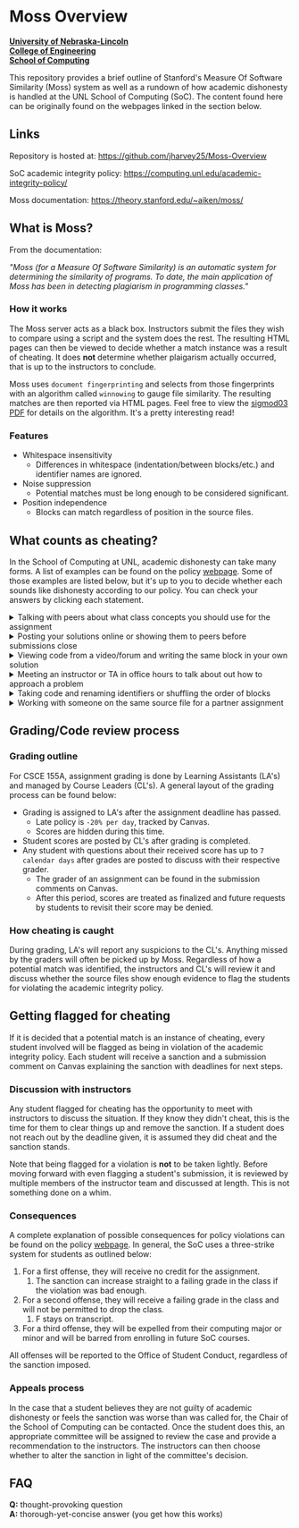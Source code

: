 # Moss Overview
**[University of Nebraska-Lincoln](https://unl.edu)**  
**[College of Engineering](https://engineering.unl.edu/)**  
**[School of Computing](https://computing.unl.edu/)**  

This repository provides a brief outline of Stanford's Measure Of Software Similarity (Moss) system 
as well as a rundown of how academic dishonesty is handled at the UNL School of Computing (SoC). The content found here can be originally found on the webpages linked in the section below.  

## Links
Repository is hosted at:
https://github.com/jharvey25/Moss-Overview

SoC academic integrity policy:
https://computing.unl.edu/academic-integrity-policy/

Moss documentation:
https://theory.stanford.edu/~aiken/moss/

## What is Moss?
From the documentation:  

_"Moss (for a Measure Of Software Similarity) is an automatic system for determining 
the similarity of programs. To date, the main application of Moss has been in detecting plagiarism in 
programming classes."_  

### How it works
The Moss server acts as a black box. Instructors submit the files they wish to compare using a script and 
the system does the rest. The resulting HTML pages can then be viewed to decide whether a match instance 
was a result of cheating. It does **not** determine whether plaigarism actually occurred, that is up to the 
instructors to conclude.  

Moss uses `document fingerprinting` and selects from those fingerprints with an algorithm called `winnowing` 
to gauge file similarity. The resulting matches are then reported via HTML pages. 
Feel free to view the [sigmod03 PDF](https://github.com/jharvey25/Moss-Overview/blob/main/documents/sigmod03.pdf) 
for details on the algorithm. It's a pretty interesting read!  

### Features
- Whitespace insensitivity
  - Differences in whitespace (indentation/between blocks/etc.) and identifier names are ignored.
- Noise suppression
  - Potential matches must be long enough to be considered significant.
- Position independence
  - Blocks can match regardless of position in the source files.

## What counts as cheating?  
In the School of Computing at UNL, academic dishonesty can take many forms. A list of examples can be found on the policy [webpage](https://computing.unl.edu/academic-integrity-policy/). Some of those examples are listed below, but it's up to you to decide whether each sounds like dishonesty according to our policy. You can check your answers by clicking each statement.  

<details>
  <summary>Talking with peers about what class concepts you should use for the assignment</summary>  
  
    Acting honestly! ^_^

    Hashing things out at a high level is often encouraged in comp sci courses.
    Note that "high level" just means "keep it general".

</details>

<details>
  <summary>Posting your solutions online or showing them to peers before submissions close</summary> 

    Acting dishonestly... >_<

    There’s a big difference between helping someone debug and helping them rewrite a whole block.  
    When in doubt, have them reach out to a TA to get help.

</details>

<details>
  <summary>Viewing code from a video/forum and writing the same block in your own solution</summary> 

    Acting dishonestly... >_<

    Every year, somebody will decide they’ve beaten the system by manually typing the copied code  
    instead of using copy/paste shortcuts.
    Avoiding cmd + c ≠ avoiding copying. It's not a loophole, people!
  
</details>

<details>
  <summary>Meeting an instructor or TA in office hours to talk about out how to approach a problem</summary> 

    Acting honestly! ^_^

    This is usually your safest bet when it comes to getting help! They know exactly what kind of 
    solution you should be working toward and can provide tips that won't get you in trouble.
  
</details>

<details>
  <summary>Taking code and renaming identifiers or shuffling the order of blocks</summary> 

    Acting dishonestly... >_<

    Seems like a pretty straightforward one, this is an example of deliberately trying to 
    "trick" graders.
    If you feel the need to do this with your file, you're likely already about to get caught.
  
</details>

<details>
  <summary>Working with someone on the same source file for a partner assignment</summary> 

    Acting honestly! ^_^

    When instructors explicitly allow working together for an assignment, they'll make it clear.
    By default, you can safely assume no direct collaboration is allowed on coding assignments.
  
</details>

## Grading/Code review process

### Grading outline
For CSCE 155A, assignment grading is done by Learning Assistants (LA's) and managed by Course Leaders (CL's). A general layout of the grading process can be found below:  

- Grading is assigned to LA's after the assignment deadline has passed.
  - Late policy is `-20% per day`, tracked by Canvas.
  - Scores are hidden during this time.
- Student scores are posted by CL's after grading is completed.
- Any student with questions about their received score has up to `7 calendar days` after grades are posted to discuss with their respective grader.
  - The grader of an assignment can be found in the submission comments on Canvas.
  - After this period, scores are treated as finalized and future requests by students to revisit their score may be denied.

### How cheating is caught
During grading, LA's will report any suspicions to the CL's. Anything missed by the graders will often be picked up by Moss. Regardless of how a potential match was identified, the instructors and CL's will review it and discuss whether the source files show enough evidence to flag the students for violating the academic integrity policy.  

## Getting flagged for cheating
If it is decided that a potential match is an instance of cheating, every student involved will be flagged as being in violation of the academic integrity policy. Each student will receive a sanction and a submission comment on Canvas explaining the sanction with deadlines for next steps.  

### Discussion with instructors 
Any student flagged for cheating has the opportunity to meet with instructors to discuss the situation. If they know they didn't cheat, this is the time for them to clear things up and remove the sanction. If a student does not reach out by the deadline given, it is assumed they did cheat and the sanction stands.  

Note that being flagged for a violation is **not** to be taken lightly. Before moving forward with even flagging a student's submission, it is reviewed by multiple members of the instructor team and discussed at length. This is not something done on a whim.  

### Consequences
A complete explanation of possible consequences for policy violations can be found on the policy [webpage](https://computing.unl.edu/academic-integrity-policy/). In general, the SoC uses a three-strike system for students as outlined below:  

1. For a first offense, they will receive no credit for the assignment.
   1. The sanction can increase straight to a failing grade in the class if the violation was bad enough.
2. For a second offense, they will receive a failing grade in the class and will not be permitted to drop the class.
   1. F stays on transcript.
3. For a third offense, they will be expelled from their computing major or minor and will be barred from enrolling in future SoC courses.

All offenses will be reported to the Office of Student Conduct, regardless of the sanction imposed.  

### Appeals process
In the case that a student believes they are not guilty of academic dishonesty or feels the sanction was worse than was called for, the Chair of the School of Computing can be contacted. Once the student does this, an appropriate committee will be assigned to review the case and provide a recommendation to the instructors. The instructors can then choose whether to alter the sanction in light of the committee's decision.  

## FAQ 
**Q:** thought-provoking question  
**A:** thorough-yet-concise answer (you get how this works)  